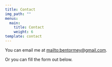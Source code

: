 ```yaml
---
title: Contact
img_path: ""
menus:
  main:
    title: Contact
    weight: 6
template: contact
---
```

You can email me at <mailto:bentormey@gmail.com>.

Or you can fill the form out below.
